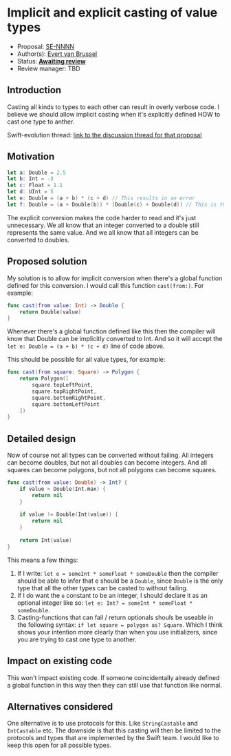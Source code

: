 # Implicit and explicit casting of value types

* Proposal: [SE-NNNN](https://github.com/apple/swift-evolution/blob/master/proposals/NNNN-name.md)
* Author(s): [Evert van Brussel](https://github.com/Evertt)
* Status: **[Awaiting review](#rationale)**
* Review manager: TBD

## Introduction

Casting all kinds to types to each other can result in overly verbose code. I believe we should allow implicit casting when it's explicitly defined HOW to cast one type to anther.  

Swift-evolution thread: [link to the discussion thread for that proposal](https://lists.swift.org/pipermail/swift-evolution)

## Motivation

```swift
let a: Double = 2.5
let b: Int = -3
let c: Float = 1.1
let d: UInt = 5
let e: Double = (a + b) * (c + d) // This results in an error
let f: Double = (a + Double(b)) * (Double(c) + Double(d)) // This is the current correct way
```
    
The explicit conversion makes the code harder to read and it's just unnecessary. We all know that an integer converted to a double still represents the same value. And we all know that all integers can be converted to doubles.

## Proposed solution

My solution is to allow for implicit conversion when there's a global function defined for this conversion. I would call this function `cast(from:)`. For example:

```swift
func cast(from value: Int) -> Double {
    return Double(value)
}
```
    
Whenever there's a global function defined like this then the compiler will know that Double can be implicitly converted to Int. And so it will accept the `let e: Double = (a + b) * (c + d)` line of code above.

This should be possible for all value types, for example:

```swift
func cast(from square: Square) -> Polygon {
    return Polygon([
        square.topLeftPoint,
        square.topRightPoint,
        square.bottomRightPoint,
        square.bottomLeftPoint
    ])
}
```

## Detailed design

Now of course not all types can be converted without failing. All integers can become doubles, but not all doubles can become integers. And all squares can become polygons, but not all polygons can become squares.

```swift
func cast(from value: Double) -> Int? {
    if value > Double(Int.max) {
        return nil
    }
    
    if value != Double(Int(value)) {
        return nil
    }
    
    return Int(value)
}
```

This means a few things:

1. If I write: `let e = someInt * someFloat * someDouble` then the compiler should be able to infer that e should be a `Double`, since `Double` is the only type that all the other types can be casted to without failing.
2. If I do want the `e` constant to be an integer, I should declare it as an optional integer like so: `let e: Int? = someInt * someFloat * someDouble`.
3. Casting-functions that can fail / return optionals shouls be useable in the following syntax: `if let square = polygon as? Square`. Which I think shows your intention more clearly than when you use initializers, since you are trying to cast one type to another.

## Impact on existing code

This won't impact existing code. If someone coincidentally already defined a global function in this way then they can still use that function like normal.

## Alternatives considered

One alternative is to use protocols for this. Like `StringCastable` and `IntCastable` etc. The downside is that this casting will then be limited to the protocols and types that are implemented by the Swift team. I would like to keep this open for all possible types.
